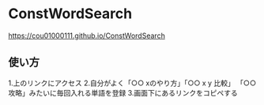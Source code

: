 # ConstWordSearch

https://cou01000111.github.io/ConstWordSearch

## 使い方
1.上のリンクにアクセス
2.自分がよく「○○ xのやり方」「○○ x y 比較」 「○○ 攻略」みたいに毎回入れる単語を登録
3.画面下にあるリンクをコピペする
